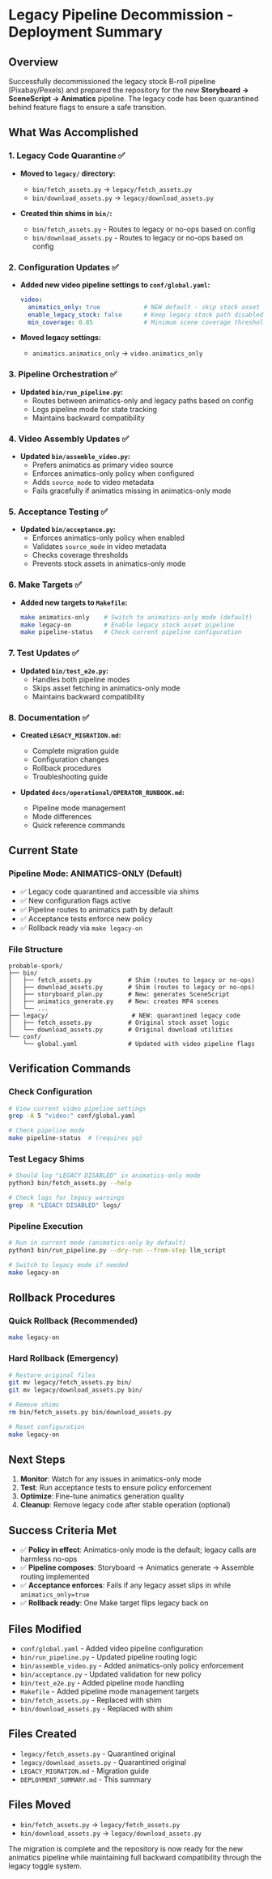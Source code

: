 # Legacy Pipeline Decommission - Deployment Summary

## Overview

Successfully decommissioned the legacy stock B-roll pipeline (Pixabay/Pexels) and prepared the repository for the new **Storyboard → SceneScript → Animatics** pipeline. The legacy code has been quarantined behind feature flags to ensure a safe transition.

## What Was Accomplished

### 1. Legacy Code Quarantine ✅

- **Moved to `legacy/` directory:**
  - `bin/fetch_assets.py` → `legacy/fetch_assets.py`
  - `bin/download_assets.py` → `legacy/download_assets.py`

- **Created thin shims in `bin/`:**
  - `bin/fetch_assets.py` - Routes to legacy or no-ops based on config
  - `bin/download_assets.py` - Routes to legacy or no-ops based on config

### 2. Configuration Updates ✅

- **Added new video pipeline settings to `conf/global.yaml`:**
  ```yaml
  video:
    animatics_only: true            # NEW default - skip stock asset downloads
    enable_legacy_stock: false      # Keep legacy stock path disabled by default
    min_coverage: 0.85              # Minimum scene coverage threshold
  ```

- **Moved legacy settings:**
  - `animatics.animatics_only` → `video.animatics_only`

### 3. Pipeline Orchestration ✅

- **Updated `bin/run_pipeline.py`:**
  - Routes between animatics-only and legacy paths based on config
  - Logs pipeline mode for state tracking
  - Maintains backward compatibility

### 4. Video Assembly Updates ✅

- **Updated `bin/assemble_video.py`:**
  - Prefers animatics as primary video source
  - Enforces animatics-only policy when configured
  - Adds `source_mode` to video metadata
  - Fails gracefully if animatics missing in animatics-only mode

### 5. Acceptance Testing ✅

- **Updated `bin/acceptance.py`:**
  - Enforces animatics-only policy when enabled
  - Validates `source_mode` in video metadata
  - Checks coverage thresholds
  - Prevents stock assets in animatics-only mode

### 6. Make Targets ✅

- **Added new targets to `Makefile`:**
  ```bash
  make animatics-only    # Switch to animatics-only mode (default)
  make legacy-on         # Enable legacy stock asset pipeline
  make pipeline-status   # Check current pipeline configuration
  ```

### 7. Test Updates ✅

- **Updated `bin/test_e2e.py`:**
  - Handles both pipeline modes
  - Skips asset fetching in animatics-only mode
  - Maintains backward compatibility

### 8. Documentation ✅

- **Created `LEGACY_MIGRATION.md`:**
  - Complete migration guide
  - Configuration changes
  - Rollback procedures
  - Troubleshooting guide

- **Updated `docs/operational/OPERATOR_RUNBOOK.md`:**
  - Pipeline mode management
  - Mode differences
  - Quick reference commands

## Current State

### Pipeline Mode: ANIMATICS-ONLY (Default)

- ✅ Legacy code quarantined and accessible via shims
- ✅ New configuration flags active
- ✅ Pipeline routes to animatics path by default
- ✅ Acceptance tests enforce new policy
- ✅ Rollback ready via `make legacy-on`

### File Structure

```
probable-spork/
├── bin/
│   ├── fetch_assets.py          # Shim (routes to legacy or no-ops)
│   ├── download_assets.py       # Shim (routes to legacy or no-ops)
│   ├── storyboard_plan.py       # New: generates SceneScript
│   ├── animatics_generate.py    # New: creates MP4 scenes
│   └── ...
├── legacy/                       # NEW: quarantined legacy code
│   ├── fetch_assets.py          # Original stock asset logic
│   └── download_assets.py       # Original download utilities
└── conf/
    └── global.yaml              # Updated with video pipeline flags
```

## Verification Commands

### Check Configuration
```bash
# View current video pipeline settings
grep -A 5 "video:" conf/global.yaml

# Check pipeline mode
make pipeline-status  # (requires yq)
```

### Test Legacy Shims
```bash
# Should log "LEGACY DISABLED" in animatics-only mode
python3 bin/fetch_assets.py --help

# Check logs for legacy warnings
grep -R "LEGACY DISABLED" logs/
```

### Pipeline Execution
```bash
# Run in current mode (animatics-only by default)
python3 bin/run_pipeline.py --dry-run --from-step llm_script

# Switch to legacy mode if needed
make legacy-on
```

## Rollback Procedures

### Quick Rollback (Recommended)
```bash
make legacy-on
```

### Hard Rollback (Emergency)
```bash
# Restore original files
git mv legacy/fetch_assets.py bin/
git mv legacy/download_assets.py bin/

# Remove shims
rm bin/fetch_assets.py bin/download_assets.py

# Reset configuration
make legacy-on
```

## Next Steps

1. **Monitor**: Watch for any issues in animatics-only mode
2. **Test**: Run acceptance tests to ensure policy enforcement
3. **Optimize**: Fine-tune animatics generation quality
4. **Cleanup**: Remove legacy code after stable operation (optional)

## Success Criteria Met

- ✅ **Policy in effect**: Animatics-only mode is the default; legacy calls are harmless no-ops
- ✅ **Pipeline composes**: Storyboard → Animatics generate → Assemble routing implemented
- ✅ **Acceptance enforces**: Fails if any legacy asset slips in while `animatics_only=true`
- ✅ **Rollback ready**: One Make target flips legacy back on

## Files Modified

- `conf/global.yaml` - Added video pipeline configuration
- `bin/run_pipeline.py` - Updated pipeline routing logic
- `bin/assemble_video.py` - Added animatics-only policy enforcement
- `bin/acceptance.py` - Updated validation for new policy
- `bin/test_e2e.py` - Added pipeline mode handling
- `Makefile` - Added pipeline mode management targets
- `bin/fetch_assets.py` - Replaced with shim
- `bin/download_assets.py` - Replaced with shim

## Files Created

- `legacy/fetch_assets.py` - Quarantined original
- `legacy/download_assets.py` - Quarantined original
- `LEGACY_MIGRATION.md` - Migration guide
- `DEPLOYMENT_SUMMARY.md` - This summary

## Files Moved

- `bin/fetch_assets.py` → `legacy/fetch_assets.py`
- `bin/download_assets.py` → `legacy/download_assets.py`

The migration is complete and the repository is now ready for the new animatics pipeline while maintaining full backward compatibility through the legacy toggle system.
